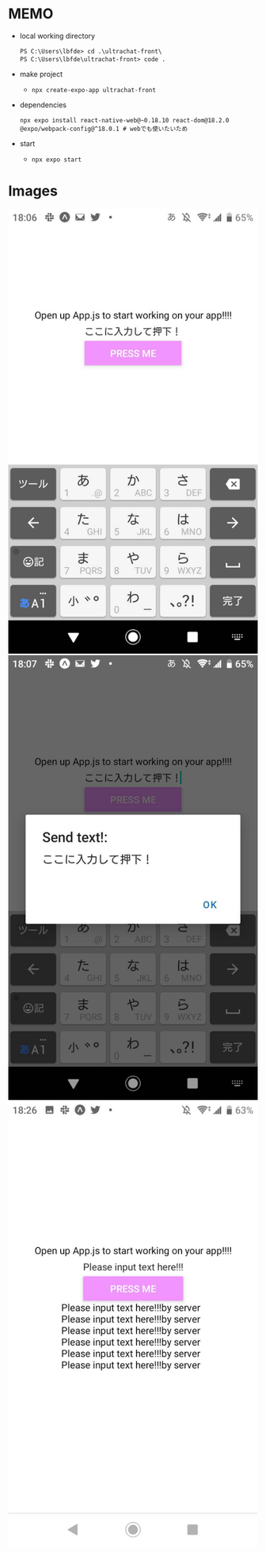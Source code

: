 # MEMO
- local working directory
  ```console
  PS C:\Users\lbfde> cd .\ultrachat-front\
  PS C:\Users\lbfde\ultrachat-front> code .
  ```

- make project
  - `npx create-expo-app ultrachat-front`

- dependencies
  ```console
  npx expo install react-native-web@~0.18.10 react-dom@18.2.0 @expo/webpack-config@^18.0.1 # webでも使いたいため
  ```

- start
  - `npx expo start`

# Images
![](_images/35860.jpg)
![](_images/35861.jpg)
![](_images/35862.jpg)
